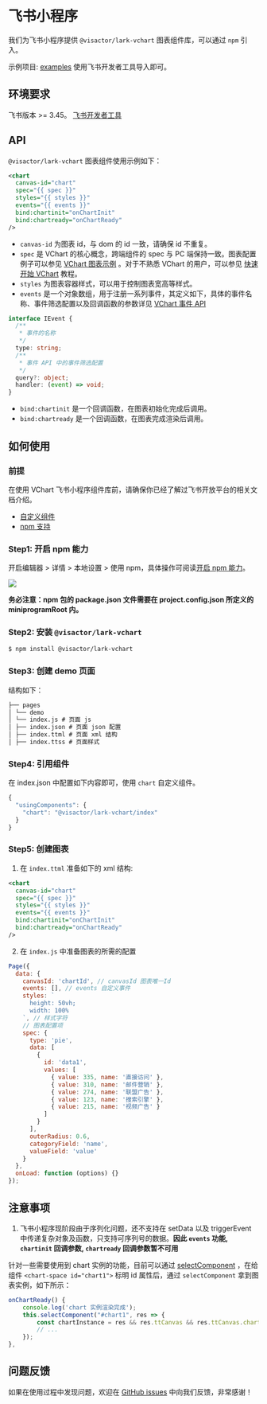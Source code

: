 # 飞书小程序

我们为飞书小程序提供 `@visactor/lark-vchart` 图表组件库，可以通过 `npm` 引入。

示例项目: [examples](https://github.com/VisActor/VChart/tree/main/packages/lark-vchart/gallery) 使用飞书开发者工具导入即可。

## 环境要求

飞书版本 >= 3.45。
[飞书开发者工具](https://open.feishu.cn/document/uYjL24iN/ucDOzYjL3gzM24yN4MjN)

## API

`@visactor/lark-vchart` 图表组件使用示例如下：

```xml
<chart
  canvas-id="chart"
  spec="{{ spec }}"
  styles="{{ styles }}"
  events="{{ events }}"
  bind:chartinit="onChartInit"
  bind:chartready="onChartReady"
/>
```

- `canvas-id` 为图表 id，与 dom 的 id 一致，请确保 id 不重复。
- `spec` 是 VChart 的核心概念，跨端组件的 spec 与 PC 端保持一致。图表配置例子可以参见 [VChart 图表示例](../../../../example) 。对于不熟悉 VChart 的用户，可以参见 [快速开始 VChart](../../Getting_Started) 教程。
- `styles` 为图表容器样式，可以用于控制图表宽高等样式。
- `events` 是一个对象数组，用于注册一系列事件，其定义如下，具体的事件名称、事件筛选配置以及回调函数的参数详见 [VChart 事件 API](../../../../api/API/event)

```ts
interface IEvent {
  /**
   * 事件的名称
   */
  type: string;
  /**
   * 事件 API 中的事件筛选配置
   */
  query?: object;
  handler: (event) => void;
}
```

- `bind:chartinit` 是一个回调函数，在图表初始化完成后调用。
- `bind:chartready` 是一个回调函数，在图表完成渲染后调用。

## 如何使用

### 前提

在使用 VChart 飞书小程序组件库前，请确保你已经了解过飞书开放平台的相关文档介绍。

- [自定义组件](https://open.feishu.cn/document/uYjL24iN/ugTOugTOugTO)
- [npm 支持](https://open.feishu.cn/document/uYjL24iN/uEzMzUjLxMzM14SMzMTN/npm-support)

### Step1: 开启 npm 能力

开启编辑器 > 详情 > 本地设置 > 使用 npm，具体操作可阅读[开启 npm 能力](https://open.feishu.cn/document/tools-and-resources/development-tools/npm-support#26ae361b)。

![](https://tosv.byted.org/obj/bit-cloud/a2c7623458257d15626270918.png)

**务必注意：npm 包的 package.json 文件需要在 project.config.json 所定义的 miniprogramRoot 内。**

### Step2: 安装 `@visactor/lark-vchart`

```bash
$ npm install @visactor/lark-vchart
```

### Step3: 创建 demo 页面

结构如下：

```markdown
├── pages
│ └── demo
│ └── index.js # 页面 js
│ ├── index.json # 页面 json 配置
│ ├── index.ttml # 页面 xml 结构
│ ├── index.ttss # 页面样式
```

### Step4: 引用组件

在 index.json 中配置如下内容即可，使用 `chart` 自定义组件。

```javascript
{
  "usingComponents": {
    "chart": "@visactor/lark-vchart/index"
  }
}
```

### Step5: 创建图表

1.  在 `index.ttml` 准备如下的 xml 结构:

```xml
<chart
  canvas-id="chart"
  spec="{{ spec }}"
  styles="{{ styles }}"
  events="{{ events }}"
  bind:chartinit="onChartInit"
  bind:chartready="onChartReady"
/>
```

2.  在 `index.js` 中准备图表的所需的配置

```javascript
Page({
  data: {
    canvasId: 'chartId', // canvasId 图表唯一Id
    events: [], // events 自定义事件
    styles: `
      height: 50vh;
      width: 100%
    `, // 样式字符
    // 图表配置项
    spec: {
      type: 'pie',
      data: [
        {
          id: 'data1',
          values: [
            { value: 335, name: '直接访问' },
            { value: 310, name: '邮件营销' },
            { value: 274, name: '联盟广告' },
            { value: 123, name: '搜索引擎' },
            { value: 215, name: '视频广告' }
          ]
        }
      ],
      outerRadius: 0.6,
      categoryField: 'name',
      valueField: 'value'
    }
  },
  onLoad: function (options) {}
});
```

## 注意事项

1. 飞书小程序现阶段由于序列化问题，还不支持在 setData 以及 triggerEvent 中传递复杂对象及函数，只支持可序列号的数据。**因此 `events` 功能, `chartinit` 回调参数, `chartready` 回调参数暂不可用**

针对一些需要使用到 chart 实例的功能，目前可以通过 [selectComponent](https://open.feishu.cn/document/uYjL24iN/uADMx4CMwEjLwATM) ，在给组件 `<chart-space id="chart1">` 标明 id 属性后，通过 `selectComponent` 拿到图表实例，如下所示：

```javascript
onChartReady() {
	console.log('chart 实例渲染完成');
	this.selectComponent("#chart1", res => {
		const chartInstance = res && res.ttCanvas && res.ttCanvas.chart; // 获取 chart 实例
		// ...
	});
},
```

## 问题反馈

如果在使用过程中发现问题，欢迎在 [GitHub issues](https://github.com/VisActor/VChart/issues/new/choose) 中向我们反馈，非常感谢！
